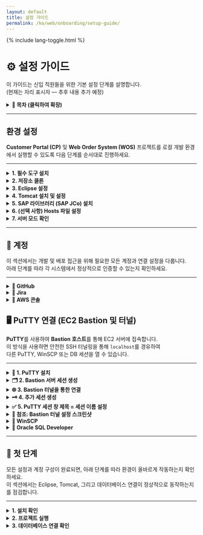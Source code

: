 ```yaml
---
layout: default
title: 설정 가이드
permalink: /ko/web/onboarding/setup-guide/
---
```


<link rel="stylesheet" href="{{ '/assets/css/custom.css' | relative_url }}">
{% include lang-toggle.html %}

# ⚙️ 설정 가이드

이 가이드는 신입 직원들을 위한 기본 설정 단계를 설명합니다.  
(현재는 자리 표시자 — 추후 내용 추가 예정)

<details markdown="1">
  <summary><strong>📑 목차 (클릭하여 확장)</strong></summary>

- [환경 설정](#환경-설정)
- [계정](#계정)
- [첫 단계](#첫-단계)

</details>

---

## 환경 설정

**Customer Portal (CP)** 및 **Web Order System (WOS)** 프로젝트를 로컬 개발 환경에서 실행할 수 있도록 다음 단계를 순서대로 진행하세요.

---

<details markdown="1">
  <summary><strong>1. 필수 도구 설치</strong></summary>

필요한 모든 소프트웨어와 서비스를 설치합니다.  
다운로드 링크와 설정 방법은 [도구 및 서비스](tools.md) 페이지를 참고하세요.

필요한 도구 목록:
- Eclipse IDE for Enterprise Java and Web Developers  
- Git 및 SSH 키 (저장소 접근용)  
- Apache Tomcat 9.0.100  
- OpenJDK 8 (Temurin)  
- PuTTY 및 WinSCP  
- Oracle SQL Developer  

> 💡 **팁:** 도구는 기억하기 쉬운 위치에 설치하는 것이 좋습니다.  
> 예: `C:\Tomcat\apache-tomcat-9.0.100`

---

</details>

<details markdown="1">
  <summary><strong>2. 저장소 클론</strong></summary>

GitHub에서 주요 애플리케이션 저장소를 클론합니다:

https://github.com/hankooktireusa/WebOrder  
https://github.com/hankooktireusa/CustomerPortal

권장 경로 예시:

C:\Users\<username>\git\

또는 원하는 다른 경로를 사용할 수 있습니다.

---

</details>

<details markdown="1">
  <summary><strong>3. Eclipse 설정</strong></summary>

1. **워크스페이스 생성 또는 선택**
   - 권장 경로:  
     C:\Users\<username>\eclipse-workspace\<workspace_name>
   - 전환 또는 생성 방법:  
     File > Switch Workspace > Other...

2. **SSH 키 추가**
   - Window > Preferences > General > Network Connections > SSH2  
   - **Add Private Key** 클릭 후 `.pem` 또는 `.ppk` 파일 선택  
     권장 경로: C:\Utility\Keys\  
   - 비밀번호: `hankooktireusa`

3. **EGit 설치 (미설치 시)**
   - Help > Eclipse Marketplace  
   - **EGit** 검색 후 **Git Integration for Eclipse** 설치

4. **Eclipse에서 저장소 클론**
   - Window > Perspective > Open Perspective > Other... > Git  
   - **Clone a Git Repository** 선택 후 SSH URL 입력  
   - **Next → Finish** 클릭  
   - 클론 완료 후, 저장소 우클릭 → **Import Projects... → Finish**

5. **Maven 프로젝트 업데이트**
   - 프로젝트 우클릭 → Maven > Update Project → **OK**  
   - 이후 Project > Clean... 실행 후 재빌드

6. **JRE 설정**
   - Window > Preferences > Java > Installed JREs  
   - OpenJDK 8 (Temurin) 추가 또는 선택  
   - 프로젝트 및 Tomcat 서버 모두에 해당 JRE가 지정되어 있는지 확인

---

</details>

<details markdown="1">
  <summary><strong>4. Tomcat 설치 및 설정</strong></summary>

1. **Apache Tomcat 9.0.100 설치**
   - 권장 경로:  
     C:\Tomcat\apache-tomcat-9.0.100  
   - 접근하기 쉬운 위치면 다른 경로도 무방합니다.

2. **Tomcat을 Eclipse에 추가**
   - Window > Show View > Servers  
   - **Create a new server** 클릭  
   - **Apache → Tomcat v9.0 Server** 선택  
   - 이름 지정 (예: WebOrder Tomcat v9.0 at localhost)  
   - 설치 경로를 Tomcat 폴더로 설정  
   - **Next → Finish**

3. **서버 설정 수정**
   - Servers 탭에서 Tomcat 서버 더블 클릭  
   - **HTTP/1.1 port**를 `80`으로 변경  
   - `server.xml`을 열어 `path=`를 검색 후 다음과 같이 수정:  
     <Context docBase="WebOrder" path="/" reloadable="true" source="org.eclipse.jst.jee.server:WebOrder"/>

4. **패키지 표시 방식 설정**
   - Project Explorer → 드롭다운 메뉴 클릭 →  
     Package Presentation > Hierarchical 선택

---

</details>

<details markdown="1">
  <summary><strong>5. SAP 라이브러리 (SAP JCo) 설치</strong></summary>

1. 온보딩 리소스에서 다음 파일 다운로드:
   - sapjco3-NTAMD64-3.0.16.zip  
   - sapjco3.zip

2. 압축 해제 후 다음 작업 수행:
   - `sapjco3.dll` 복사 →  
     C:\Windows\System32  
   - `sapjco3.jar` 복사 후 프로젝트에 추가:  
     프로젝트 우클릭 → Properties → Java Build Path → Add External JARs

> 💡 압축 해제한 폴더 위치는 임의로 지정 가능하지만,  
> 추후 설정 시 쉽게 찾을 수 있도록 기억해 두세요.

---

</details>

<details markdown="1">
  <summary><strong>6. (선택 사항) Hosts 파일 설정</strong></summary>

로컬 환경에서 EAI 엔드포인트에 연결되지 않을 경우,  
호스트 매핑을 추가해야 할 수 있습니다.

다음 내용을 (필요 시) 아래 경로에 추가하세요:  
C:\Windows\System32\drivers\etc\hosts

# EAI PRD  
202.31.7.221   HKPPID1 HKPPID1.hankooktire.com hkppid1  
202.31.7.222   HKPPID2 HKPPID2.hankooktire.com hkppid2  
202.31.7.220   HKPPID0 HKPPID0.hankooktire.com hkppid0     # HA Virtual Host  
202.31.7.236   HKPPID  HKPPID.hankooktire.com  hkppid      # L4 Loadbalancer  

# EAI QA  
202.31.7.225   hkqpid0 HKQPID0.hankooktire.com hkqpid0.hankooktire.com HKQPID0  

# EAI DEV  
202.31.7.224   hkdpid0 HKDPID0.hankooktire.com hkdpid0.hankooktire.com HKDPID0  

관리자 권한이 없거나 이미 정상 연결이 가능한 경우,  
이 단계는 생략해도 됩니다.

---

</details>

<details markdown="1">
  <summary><strong>7. 서버 모드 확인</strong></summary>

Eclipse에서 Tomcat **Run Configuration**을 열고  
런타임 인수(Runtime Arguments)를 확인하세요.  
다음 항목이 **VM arguments**에 포함되어 있어야 합니다:

-Dserver.mode=DEV

해당 항목이 없을 경우 직접 추가합니다.  
이 설정은 애플리케이션이 **개발 모드(DEV)** 로 실행되도록 보장합니다.

---

</details>

---

## 🧾 계정

이 섹션에서는 개발 및 배포 접근을 위해 필요한 모든 계정과 연결 설정을 다룹니다.  
아래 단계를 따라 각 시스템에서 정상적으로 인증할 수 있는지 확인하세요.

---

<details markdown="1">
  <summary><strong>📑 GitHub</strong></summary>

**목적:** 주요 애플리케이션의 소스 저장소에 접근하기 위함입니다.

**세부 정보:**
- **조직:** `hankooktireusa`
- **저장소:**
  - `WebOrder`
  - `CustomerPortal`
- **접속 방식:** SSH (PEM 키 사용)

**단계:**
1. [https://github.com](https://github.com)에 로그인합니다.  
2. 프로젝트 리드에게 두 저장소에 대한 접근 권한을 요청합니다.  
3. SSH 인증 설정:
   git clone git@github.com:hankooktireusa/WebOrder.git  
   git clone git@github.com:hankooktireusa/CustomerPortal.git  

4. 제공받은 PEM 파일을 안전한 로컬 디렉토리에 저장합니다.  
   (예: C:\Keys\hankooktireusa.pem)

5. SSH 에이전트에 키를 추가합니다:  
   eval "$(ssh-agent -s)"  
   ssh-add C:\Keys\hankooktireusa.pem  

6. SSH 연결 테스트:  
   ssh -T git@github.com  

> 🗒️ *참고:* 원본 온보딩 슬라이드에서 자격 증명 형식 및 예시 키 이름을 확인하세요.

---

</details>

<details markdown="1">
  <summary><strong>📑 Jira</strong></summary>

**목적:** 개발 작업, 스프린트 보드 및 티켓을 관리하기 위함입니다.

**프로젝트 URL:**  
https://hankooktireusa.atlassian.net/jira/software/c/projects/NIWT/boards/11

**단계:**
1. Hankook 사내 이메일로 로그인합니다.  
2. **NIWT** 프로젝트가 표시되지 않으면 접근 권한을 요청합니다.  
3. **Profile → Personal Settings**에서 알림 및 대시보드 환경설정을 조정합니다.

---

</details>

<details markdown="1">
  <summary><strong>📑 AWS 콘솔</strong></summary>

**목적:** 모든 환경에서 EC2, RDS, ALB 구성을 관리하기 위함입니다.

**콘솔 URL:**  
https://hankook-us.signin.aws.amazon.com/console

**계정 번호:** 620483805473 (`hankook-us`)

**로그인 유형:** IAM 사용자 (로그인 화면에서 **IAM user** 선택)

**단계:**
1. 위 콘솔 URL로 이동합니다.  
2. 계정 별칭으로 `hankook-us`를 입력합니다.  
3. IAM 사용자 이름과 비밀번호로 로그인합니다.  
4. 로그인 후 다음 서비스에 접근 가능한지 확인합니다:  
   - EC2 (인스턴스 관리용)  
   - RDS (데이터베이스 연결용)  
   - CloudWatch (로그 확인용)

**참고:** AWS 로그인 화면 예시는 온보딩 슬라이드에서 확인할 수 있습니다.

---

</details>

## 🖥️ PuTTY 연결 (EC2 Bastion 및 터널)

**PuTTY**를 사용하여 **Bastion 호스트**를 통해 EC2 서버에 접속합니다.  
이 방식을 사용하면 안전한 SSH 터널링을 통해 `localhost`를 경유하여  
다른 PuTTY, WinSCP 또는 DB 세션을 열 수 있습니다.

---

<details markdown="1">
  <summary><strong>🔧 1. PuTTY 설치</strong></summary>

1. 공식 사이트에서 PuTTY를 다운로드 및 설치합니다:  
   👉 https://www.putty.org  
2. 설치 후 아래 도구들이 포함되어 있는지 확인합니다:  
   - putty.exe  
   - pageant.exe  
   - pscp.exe  

---

</details>

<details markdown="1">
  <summary><strong>🗂️ 2. Bastion 서버 세션 생성</strong></summary>

먼저 **Bastion**을 통해 연결할 세션을 생성합니다.

1. **PuTTY**를 실행합니다.  
2. **Session** 탭에서 다음을 입력합니다:  
   - **Host Name (or IP address):** `<bastion-hostname>`  
   - **Port:** `22`  
   - **Connection Type:** `SSH`  
3. 세션 이름을 다음과 같이 저장합니다:  
   **Amazon Server - local**  
4. 왼쪽 패널에서 **Connection → Data**로 이동하여 아래 설정을 적용합니다:  
   - *Auto-login username:* `ec2-user`  
5. **Connection → SSH → Auth**로 이동하여 *Private key file for authentication* 항목에서  
   `.ppk` 키 파일을 선택합니다.  
   예시: `C:\Keys\hankook-key.ppk`  
6. **Connection → SSH → Tunnels**로 이동하여 다음을 설정합니다:  
   - **Source port:** `22`  
   - **Destination:** `127.0.0.1:22`  
   - **Add** 클릭  
7. **Session**으로 돌아가 **Save**를 클릭하여 설정을 저장합니다.

---

</details>

<details markdown="1">
  <summary><strong>🌐 3. Bastion 터널을 통한 연결</strong></summary>

1. 저장한 세션 `Amazon Server - local`을 실행합니다.  
2. 처음 연결 시 표시되는 호스트 키를 승인합니다.  
3. 이 창은 닫지 않고 유지합니다 — 이 세션이 터널을 유지합니다.

이제 다음 설정으로 다른 **PuTTY**, **WinSCP**, 또는 **DB 도구**를 통해 연결할 수 있습니다:

**Host:** `localhost`  
**Port:** `22`  
**Username:** `ec2-user`

이 구성은 Bastion 터널을 통해 트래픽을 대상 EC2 인스턴스로 전달합니다.

---

</details>

<details markdown="1">
  <summary><strong>🗝️ 4. 추가 세션 생성</strong></summary>

각 환경별로 **localhost**를 호스트 이름으로 사용하는 추가 세션을 생성합니다:

| 세션 이름 | 호스트 이름 | 포트 | 비고 |
|------------|-------------|------|------|
| **Customer Portal - DEV** | `localhost` | `22` | 개발 환경 (DEV) EC2 |
| **Customer Portal - PRD1** | `localhost` | `22` | 운영 슬롯 1 |
| **Customer Portal - PRD2** | `localhost` | `22` | 운영 슬롯 2 |
| **Web Order - DEV** | `localhost` | `22` | 개발 환경 (DEV) EC2 |
| **Web Order - PRD1** | `localhost` | `22` | 운영 슬롯 1 |
| **Web Order - PRD2** | `localhost` | `22` | 운영 슬롯 2 |

모든 세션에서 Bastion 세션과 동일한 키 파일, 사용자 이름, 기타 설정을 사용합니다.  
단, 호스트 이름은 항상 `localhost`로 지정해야 합니다.

---

</details>

<details markdown="1">
  <summary><strong>✅ 5. PuTTY 세션 창 제목 = 세션 이름 설정</strong></summary>

자동화 스크립트가 PuTTY 세션에 올바르게 포커스를 맞추고 명령을 전송하려면,  
PuTTY **창 제목(Window Title)** 이 `config.ps1` 파일에 정의된 세션 이름과 **정확히 일치해야 합니다.**  
(예: `"Customer Portal - DEV"`, `"Amazon Server - local"`)

**PuTTY 창 제목 설정 방법**  
<details>
<summary>단계별 설정 방법 (클릭하여 확장)</summary>

<br>

1. **PuTTY 구성 열기**  
   - PuTTY를 실행합니다.  
   - 세션 목록에서 저장된 세션(예: `Customer Portal - DEV`)을 선택합니다.  
   - **Load** 클릭.

2. **고정 창 제목 설정**  
   - 왼쪽 패널에서:  
     `Window → Behaviour` 로 이동합니다.  
   - *Window title* 섹션에서 다음을 체크합니다:  
     ✅ **Window title string**  
   - **Window title string** 입력란에 세션 이름을 정확히 입력합니다.  
     예: `Customer Portal - DEV`  
   ⚠️ *대소문자를 포함해 완전히 동일해야 합니다.*  
   (필요 시 **Saved Sessions** 상자에서 복사/붙여넣기 가능)

3. **원격 호스트의 제목 변경 방지**  
   - 왼쪽 패널에서 `Terminal → Features` 로 이동합니다.  
   - 다음 옵션을 체크합니다:  
     ✅ **Disable remote-controlled window title changing**  
   - 이렇게 하면 서버가 제목을 변경하려 해도 고정된 상태로 유지됩니다.

4. **세션 저장**  
   - **Session** 카테고리로 돌아갑니다.  
   - **Save** 클릭으로 세션 설정을 저장합니다.

5. **모든 세션에 대해 반복**  
   다음 PuTTY 세션 각각에 대해 위 설정을 적용합니다:  
   - `Customer Portal - DEV`  
   - `Customer Portal - PRD1`  
   - `Customer Portal - PRD2`  
   - `Web Order - DEV`  
   - `Web Order - PRD1`  
   - `Web Order - PRD2`  
   - `Amazon Server - local`

6. **제목 테스트**  
   - 각 PuTTY 세션을 실행하여 다음을 확인합니다:  
     - 창 상단 제목 및 작업 표시줄 이름이 `config.ps1`의 세션 이름과 정확히 일치하는지  
     - 연결 후에도 제목이 **변경되지 않는지**

</details>

---

</details>

<details markdown="1">
  <summary><strong>📸 참조: Bastion 터널 설정 스크린샷</strong></summary>

*(온보딩 슬라이드의 “3.2 EC2 Server (PuTTY / WinSCP)” 섹션에 해당합니다.)*

다음은 내부 온보딩 자료에서 보여주는 설정 예시입니다:

1. **Session Settings** – 호스트 이름, 포트, 세션 이름  
2. **SSH → Auth** – 개인 키 파일 선택  
3. **SSH → Tunnels** – 포워딩 규칙 추가 (`Source port 22 → 127.0.0.1:22`)  
4. **Data 탭** – 자동 로그인 사용자 이름  
5. **Saved Session 확인** – 저장 후 테스트 완료  

---

구성이 완료되면 다음을 수행할 수 있습니다:
- **PuTTY**로 Bastion에 연결  
- 터널을 유지하기 위해 세션을 열린 상태로 두기  
- **WinSCP** 또는 두 번째 **PuTTY 세션**을 사용해 `localhost`를 통해 대상 서버에 접속

---

</details>

<details markdown="1">
  <summary><strong>📑 WinSCP</strong></summary>

**목적:** 로컬 PC와 원격 Tomcat 서버 간에 WAR 파일 및 구성 업데이트를 전송하기 위한 도구입니다.

**설정:**
- **프로토콜:** SFTP  
- **로그인 유형:** Key file authentication  
- **사용자 이름:** `ec2-user`  
- **개인 키 파일:** `<IT 부서에서 제공>` (예: `hankooktire-us-key.ppk`)

> ⚠️ 연결 전에 **PuTTY Bastion 세션 (`Amazon Server - local`)** 이 열려 있어야 합니다.  
> 이 세션은 SSH 터널을 유지하며, WinSCP가 `localhost`를 통해 내부 EC2 호스트에 접근할 수 있도록 합니다.

---

**Bastion을 통한 연결 방식:**
- **Host name:** `localhost`  
- **Port number:** `22`  
- **Username:** `ec2-user`  
- **Authentication:** PuTTY에서 설정한 동일한 `.ppk` 키 파일 사용  

---

**참고용 내부 서버 정보:**

| 애플리케이션 | 환경 | 내부 호스트 | 설명 |
|---------------|--------|---------------|------|
| Customer Portal | PRD1 | 10.0.10.44 | 운영 서버 1 |
| Customer Portal | PRD2 | 10.0.10.67 | 운영 서버 2 |
| Customer Portal | DEV  | 10.0.10.79 | 개발 서버 |
| Web Order | PRD1 | 10.0.10.113 | 운영 서버 1 |
| Web Order | PRD2 | 10.0.11.76 | 운영 서버 2 |
| Web Order | DEV  | 10.0.10.84 | 개발 서버 |
| Bastion Host | - | 3.131.154.187 | 외부 SSH 접근용 점프 호스트 |

> 💡 *이 IP들은 Bastion 터널을 통해 접근됩니다.  
> 직접 IP로 연결하지 않고 항상 `localhost`를 사용하세요.*

---

**권장 경로:**
- `/opt/tomcat/webapps`  
- `/opt/tomcat/backup`  

---

</details>

<details markdown="1">
  <summary><strong>📑 Oracle SQL Developer</strong></summary>

**목적:** Customer Portal 및 Web Order 애플리케이션의 Oracle 데이터베이스를 조회하고 관리하기 위한 도구입니다.

**설정 참고:**
- **Database Type:** Oracle  
- **Connection Type:** Basic  
- **Port:** `1521`  
- **SID:** `ORCL`

| 애플리케이션 | 환경 | RDS 호스트 | 사용자 이름 | 비밀번호 |
|---------------|--------|-------------|--------------|-----------|
| Customer Portal | DEV | `hankooktire-portal-dev-db.cchxlw7s8qgg.us-east-2.rds.amazonaws.com` | `HKTTPPWD` | `<IT 부서 제공>` |
| Customer Portal | PROD | `hankooktire-portal-prd-db.cchxlw7s8qgg.us-east-2.rds.amazonaws.com` | `HKTTPPWD` | `<IT 부서 제공>` |
| Web Order | DEV | `hankooktire-us-dev-db.cchxlw7s8qgg.us-east-2.rds.amazonaws.com` | `HKTPPWD` | `<IT 부서 제공>` |
| Web Order | PROD | `hankooktire-us-prd-db.cchxlw7s8qgg.us-east-2.rds.amazonaws.com` | `HKTPPWD` | `<IT 부서 제공>` |

---

**연결 단계:**

1. **PuTTY Bastion 터널 열기**  
   - `Amazon Server - local` 세션을 실행하고 유지합니다.  
   - 이렇게 하면 `localhost`를 통해 DB 접근이 가능해집니다.

2. **SQL Developer 연결 구성**  
   Web Order 예시:
   ```
   Connection Name: Web Order - DB
   Username: HKTPPWD
   Password: <provided by IT>
   Hostname: localhost
   Port: 1521
   SID: ORCL
   ```

3. **테스트 및 연결**  
- **Test** 버튼을 눌러 연결이 성공하는지 확인합니다.  
- 연결 성공 시 **Connect** 클릭.

> 💡 *팁:* WinSCP 또는 SQL Developer를 사용할 때는 항상 **PuTTY Bastion 세션**을 먼저 열어야 합니다.  
> SSH 터널이 활성 상태여야 연결이 유지됩니다.

---

</details>



---

## 🧭 첫 단계

모든 설정과 계정 구성이 완료되면, 아래 단계를 따라 환경이 올바르게 작동하는지 확인하세요.  
이 섹션에서는 Eclipse, Tomcat, 그리고 데이터베이스 연결이 정상적으로 동작하는지를 점검합니다.

---

<details markdown="1">
  <summary><strong>1. 설치 확인</strong></summary>

프로젝트를 열기 전에 필요한 도구들이 올바르게 설치되고 연결되어 있는지 확인합니다.

1. **Java 버전 확인**  
   - 터미널 또는 명령 프롬프트에서 다음을 실행합니다:  
     java -version  
     버전 11 이상이 표시되어야 합니다.

2. **Maven 설치 확인**  
   - 동일한 터미널에서 다음을 실행합니다:  
     mvn -version  
     Maven이 인식되고, 위에서 확인한 Java 버전을 사용하는지 확인합니다.

3. **Tomcat 설정 확인**  
   - Eclipse에서 Tomcat이 서버로 추가되어 있는지 확인합니다.  
     (경로: **Window → Preferences → Server → Runtime Environments**)  
   - 경로는 로컬 Tomcat 설치 폴더를 가리켜야 합니다.  
     예: C:\Tomcat\apache-tomcat-9.0.x  

> 💡 **팁:** 위 도구 중 하나라도 오류를 반환한다면, 이전 섹션의 해당 설정 단계를 다시 확인하세요.

---

</details>

<details markdown="1">
  <summary><strong>2. 프로젝트 실행</strong></summary>

환경이 검증되었다면 이제 Eclipse에서 애플리케이션을 빌드하고 실행할 수 있습니다.

1. **프로젝트 열기**  
   - Eclipse에서 해당 워크스페이스를 열고, **Project Explorer**에 `WebOrder` 또는 `CustomerPortal` 프로젝트가 표시되는지 확인합니다.

2. **Maven 프로젝트 업데이트**  
   - 프로젝트를 우클릭 → **Maven → Update Project…**  
   - 다이얼로그에서 프로젝트를 선택하고 **OK** 클릭하여 의존성을 새로고침합니다.

3. **프로젝트 정리 (Clean)**  
   - 상단 메뉴에서 **Project → Clean…** 선택  
   - **Clean all projects**를 선택하고 **Clean** 클릭  
   - 이렇게 하면 최신 Maven 구성으로 워크스페이스가 다시 빌드됩니다.

4. **Tomcat 시작**  
   - **Servers** 뷰에서 구성된 Tomcat 서버를 우클릭 → **Start** 선택  
   - 콘솔 로그에 애플리케이션이 성공적으로 배포되었다는 메시지가 표시될 때까지 기다립니다.

5. **브라우저에서 확인**  
   - 브라우저를 열고 다음 주소로 이동합니다:  
     http://localhost:8080/  
   - 애플리케이션 홈페이지가 오류 없이 로드되는지 확인합니다.

> ⚙️ **참고:** 서버 모드(`-Dserver.mode=DEV`)는 이미 설정 단계에서 구성되어 있으므로 여기서 변경할 필요가 없습니다.

---

</details>

<details markdown="1">
  <summary><strong>3. 데이터베이스 연결 확인</strong></summary>

백엔드 기능 작업 전, 데이터베이스 연결이 정상적으로 작동하는지 확인합니다.

1. **SQL Developer 열기**  
   - Oracle SQL Developer를 실행하고 저장된 연결 프로필(예: `DEV`)을 선택합니다.

2. **연결 테스트**  
   - 연결 대화 상자에서 **Test** 버튼 클릭  
   - 성공 시 녹색 **“Status: Success”** 메시지가 표시됩니다.

3. **샘플 데이터 확인**  
   - 연결 후, 스키마를 확장하고 `HT_USER_DETAIL` 또는 `HT_INTERFACE` 같은 테이블을 엽니다.  
   - 액세스 오류 없이 행이 표시되는지 확인합니다.

> 💡 **팁:** 인증 또는 연결 오류가 발생하면 Oracle 네트워크 구성을 확인하고, IT 팀에 문의하여 데이터베이스 접근 권한을 점검하세요.

---

✅ **이 시점에서**, 로컬 개발 환경이 완전히 준비되었습니다.  
이제 프로젝트 코드베이스를 탐색하고 컨트롤러를 검토하거나 첫 번째 테스트 변경 작업을 시작할 수 있습니다.

</details>
